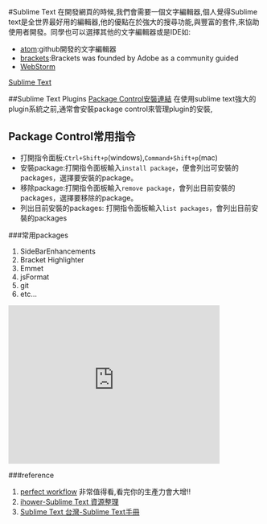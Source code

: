 #Sublime Text
在開發網頁的時候,我們會需要一個文字編輯器,個人覺得Sublime text是全世界最好用的編輯器,他的優點在於強大的搜尋功能,與豐富的套件,來協助使用者開發。同學也可以選擇其他的文字編輯器或是IDE如:

* [atom](https://atom.io/):github開發的文字編輯器
* [brackets](http://brackets.io/):Brackets was founded by Adobe as a community guided
* [WebStorm](https://www.jetbrains.com/webstorm/)

[Sublime Text](http://www.sublimetext.com/)

##Sublime Text Plugins
[Package Control安裝連結](https://packagecontrol.io/installation)
在使用sublime text強大的plugin系統之前,通常會安裝package control來管理plugin的安裝,

## Package Control常用指令
* 打開指令面板:`Ctrl+Shift+p`(windows),`Command+Shift+p`(mac)
* 安裝package:打開指令面板輸入`install package`，便會列出可安裝的packages，選擇要安裝的package。
* 移除package:打開指令面板輸入`remove package`，會列出目前安裝的packages，選擇要移除的package。
* 列出目前安裝的packages: 打開指令面板輸入`list packages`，會列出目前安裝的packages

###常用packages
1. SideBarEnhancements 
2. Bracket Highlighter
3. Emmet
4. jsFormat
5. git
6. etc...

<iframe width="420" height="315" src="https://www.youtube.com/embed/3hNULiAsJ4k" frameborder="0" allowfullscreen></iframe>

###reference
1. [perfect workflow](https://tutsplus.com/course/improve-workflow-in-sublime-text-2/) 非常值得看,看完你的生產力會大增!!
2. [ihower-Sublime Text 資源整理](http://ihower.tw/blog/archives/7375)
3. [Sublime Text 台灣-Sublime Text手冊](http://docs.sublimetext.tw/)